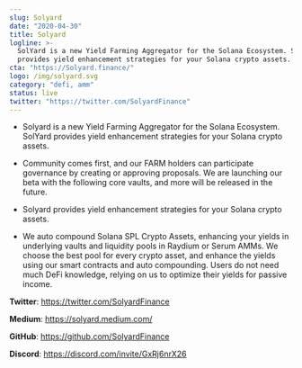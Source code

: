 ```yaml
---
slug: Solyard
date: "2020-04-30"
title: Solyard
logline: >-
  SolYard is a new Yield Farming Aggregator for the Solana Ecosystem. SolYard
  provides yield enhancement strategies for your Solana crypto assets.
cta: "https://Solyard.finance/"
logo: /img/solyard.svg
category: "defi, amm"
status: live
twitter: "https://twitter.com/SolyardFinance"
---
```


- Solyard is a new Yield Farming Aggregator for the Solana Ecosystem. SolYard provides yield enhancement strategies for your Solana crypto assets.

- Community comes first, and our FARM holders can participate governance by creating or approving proposals. We are launching our beta with the following core vaults, and more will be released in the future.

- Solyard provides yield enhancement strategies for your Solana crypto assets.

- We auto compound Solana SPL Crypto Assets, enhancing your yields in underlying vaults and liquidity pools in Raydium or Serum AMMs. We choose the best pool for every crypto asset, and enhance the yields using our smart contracts and auto compounding. Users do not need much DeFi knowledge, relying on us to optimize their yields for passive income.

**Twitter**: https://twitter.com/SolyardFinance

**Medium**: https://solyard.medium.com/

**GitHub**: https://github.com/SolyardFinance

**Discord**: https://discord.com/invite/GxRj6nrX26 
